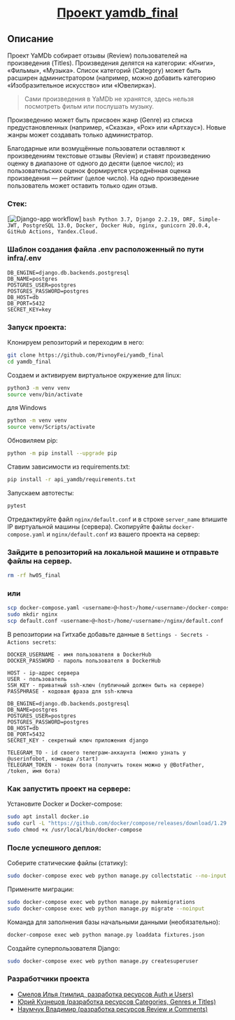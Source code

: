 <h1 align="center"><a target="_blank" href="https://github.com/PivnoyFei/yamdb_final/">Проект yamdb_final</a></h1>

## Описание
Проект YaMDb собирает отзывы (Review) пользователей на произведения (Titles). Произведения делятся на категории: «Книги», «Фильмы», «Музыка». Список категорий (Category) может быть расширен администратором (например, можно добавить категорию «Изобразительное искусство» или «Ювелирка»).

> Сами произведения в YaMDb не хранятся, здесь нельзя посмотреть фильм или послушать музыку.

Произведению может быть присвоен жанр (Genre) из списка предустановленных (например, «Сказка», «Рок» или «Артхаус»). Новые жанры может создавать только администратор.

Благодарные или возмущённые пользователи оставляют к произведениям текстовые отзывы (Review) и ставят произведению оценку в диапазоне от одного до десяти (целое число); из пользовательских оценок формируется усреднённая оценка произведения — рейтинг (целое число). На одно произведение пользователь может оставить только один отзыв.

### Стек:
[![Django-app workflow](https://github.com/PivnoyFei/yamdb_final/actions/workflows/yamdb_workflow.yml/badge.svg)]
```bash Python 3.7, Django 2.2.19, DRF, Simple-JWT, PostgreSQL 13.0, Docker, Docker Hub, nginx, gunicorn 20.0.4, GitHub Actions, Yandex.Cloud.```

### Шаблон создания файла .env расположенный по пути infra/.env
```
DB_ENGINE=django.db.backends.postgresql
DB_NAME=postgres
POSTGRES_USER=postgres
POSTGRES_PASSWORD=postgres
DB_HOST=db
DB_PORT=5432
SECRET_KEY=key
```

### Запуск проекта:
Клонируем репозиторий и переходим в него:
```bash
git clone https://github.com/PivnoyFei/yamdb_final
cd yamdb_final
```
Создаем и активируем виртуальное окружение для linux:
```bash
python3 -m venv venv
source venv/bin/activate
```
для Windows
```bash
python -m venv venv
source venv/Scripts/activate
```
Обновиляем pip:
```bash
python -m pip install --upgrade pip
```
Ставим зависимости из requirements.txt:
```bash
pip install -r api_yamdb/requirements.txt
```
Запускаем автотесты:
```bash
pytest
```

Отредактируйте файл ```nginx/default.conf``` и в строке ```server_name``` впишите IP виртуальной машины (сервера).
Скопируйте файлы ```docker-compose.yaml``` и ```nginx/default.conf``` из вашего проекта на сервер:

### Зайдите в репозиторий на локальной машине и отправьте файлы на сервер.
```bash
rm -rf hw05_final
```
### или

```bash
scp docker-compose.yaml <username>@<host>/home/<username>/docker-compose.yaml
sudo mkdir nginx
scp default.conf <username>@<host>/home/<username>/nginx/default.conf
```
В репозитории на Гитхабе добавьте данные в ```Settings - Secrets - Actions secrets```:

```
DOCKER_USERNAME - имя пользователя в DockerHub
DOCKER_PASSWORD - пароль пользователя в DockerHub

HOST - ip-адрес сервера
USER - пользователь
SSH_KEY - приватный ssh-ключ (публичный должен быть на сервере)
PASSPHRASE - кодовая фраза для ssh-ключа

DB_ENGINE=django.db.backends.postgresql
DB_NAME=postgres
POSTGRES_USER=postgres
POSTGRES_PASSWORD=postgres
DB_HOST=db
DB_PORT=5432
SECRET_KEY - секретный ключ приложения django

TELEGRAM_TO - id своего телеграм-аккаунта (можно узнать у @userinfobot, команда /start)
TELEGRAM_TOKEN - токен бота (получить токен можно у @BotFather, /token, имя бота)
```
### Как запустить проект на сервере:
Установите Docker и Docker-compose:
```bash
sudo apt install docker.io
sudo curl -L "https://github.com/docker/compose/releases/download/1.29.2/docker-compose-$(uname -s)-$(uname -m)" -o /usr/local/bin/docker-compose
sudo chmod +x /usr/local/bin/docker-compose
```

### После успешного деплоя:
Соберите статические файлы (статику):
```bash
sudo docker-compose exec web python manage.py collectstatic --no-input
```
Примените миграции:
```bash
sudo docker-compose exec web python manage.py makemigrations
sudo docker-compose exec web python manage.py migrate --noinput
```
Команда для заполнения базы начальными данными (необязательно):
```bash
docker-compose exec web python manage.py loaddata fixtures.json
```
Создайте суперпользователя Django:
```bash
sudo docker-compose exec web python manage.py createsuperuser
```

### Разработчики проекта
- [Смелов Илья (тимлид, разработка ресурсов Auth и Users)](https://github.com/PivnoyFei)
- [Юрий Кузнецов (разработка ресурсов Categories, Genres и Titles)](https://github.com/KuznetsovYury)
- [Наумчук Владимир (разработка ресурсов Review и Comments)](https://github.com/arcievil)
